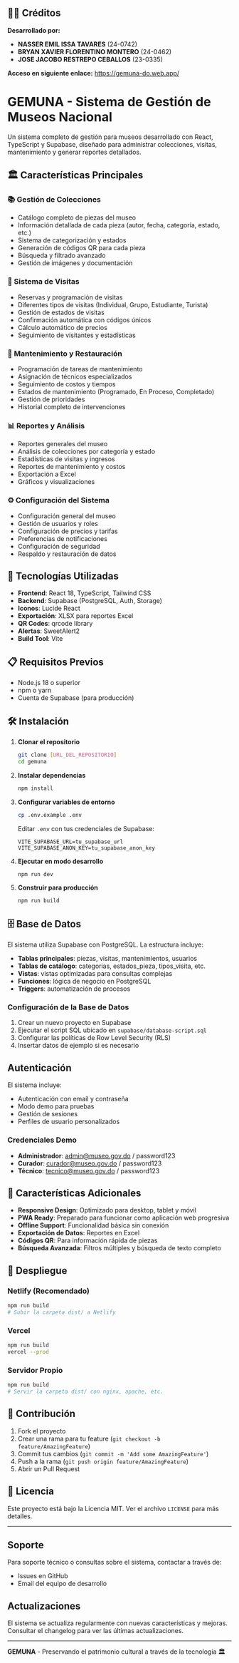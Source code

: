 ## 👨‍💻 Créditos

**Desarrollado por:**

- **NASSER EMIL ISSA TAVARES** (24-0742)
- **BRYAN XAVIER FLORENTINO MONTERO** (24-0462)
- **JOSE JACOBO RESTREPO CEBALLOS** (23-0335)

**Acceso en siguiente enlace:**
https://gemuna-do.web.app/

# GEMUNA - Sistema de Gestión de Museos Nacional

Un sistema completo de gestión para museos desarrollado con React, TypeScript y Supabase, diseñado para administrar colecciones, visitas, mantenimiento y generar reportes detallados.

## 🏛️ Características Principales

### 📚 Gestión de Colecciones

- Catálogo completo de piezas del museo
- Información detallada de cada pieza (autor, fecha, categoría, estado, etc.)
- Sistema de categorización y estados
- Generación de códigos QR para cada pieza
- Búsqueda y filtrado avanzado
- Gestión de imágenes y documentación

### 📅 Sistema de Visitas

- Reservas y programación de visitas
- Diferentes tipos de visitas (Individual, Grupo, Estudiante, Turista)
- Gestión de estados de visitas
- Confirmación automática con códigos únicos
- Cálculo automático de precios
- Seguimiento de visitantes y estadísticas

### 🔧 Mantenimiento y Restauración

- Programación de tareas de mantenimiento
- Asignación de técnicos especializados
- Seguimiento de costos y tiempos
- Estados de mantenimiento (Programado, En Proceso, Completado)
- Gestión de prioridades
- Historial completo de intervenciones

### 📊 Reportes y Análisis

- Reportes generales del museo
- Análisis de colecciones por categoría y estado
- Estadísticas de visitas y ingresos
- Reportes de mantenimiento y costos
- Exportación a Excel
- Gráficos y visualizaciones

### ⚙️ Configuración del Sistema

- Configuración general del museo
- Gestión de usuarios y roles
- Configuración de precios y tarifas
- Preferencias de notificaciones
- Configuración de seguridad
- Respaldo y restauración de datos

## 🚀 Tecnologías Utilizadas

- **Frontend**: React 18, TypeScript, Tailwind CSS
- **Backend**: Supabase (PostgreSQL, Auth, Storage)
- **Iconos**: Lucide React
- **Exportación**: XLSX para reportes Excel
- **QR Codes**: qrcode library
- **Alertas**: SweetAlert2
- **Build Tool**: Vite

## 📋 Requisitos Previos

- Node.js 18 o superior
- npm o yarn
- Cuenta de Supabase (para producción)

## 🛠️ Instalación

1. **Clonar el repositorio**

   ```bash
   git clone [URL_DEL_REPOSITORIO]
   cd gemuna
   ```

2. **Instalar dependencias**

   ```bash
   npm install
   ```

3. **Configurar variables de entorno**

   ```bash
   cp .env.example .env
   ```

   Editar `.env` con tus credenciales de Supabase:

   ```
   VITE_SUPABASE_URL=tu_supabase_url
   VITE_SUPABASE_ANON_KEY=tu_supabase_anon_key
   ```

4. **Ejecutar en modo desarrollo**

   ```bash
   npm run dev
   ```

5. **Construir para producción**
   ```bash
   npm run build
   ```

## 🗄️ Base de Datos

El sistema utiliza Supabase con PostgreSQL. La estructura incluye:

- **Tablas principales**: piezas, visitas, mantenimientos, usuarios
- **Tablas de catálogo**: categorias, estados_pieza, tipos_visita, etc.
- **Vistas**: vistas optimizadas para consultas complejas
- **Funciones**: lógica de negocio en PostgreSQL
- **Triggers**: automatización de procesos

### Configuración de la Base de Datos

1. Crear un nuevo proyecto en Supabase
2. Ejecutar el script SQL ubicado en `supabase/database-script.sql`
3. Configurar las políticas de Row Level Security (RLS)
4. Insertar datos de ejemplo si es necesario

## Autenticación

El sistema incluye:

- Autenticación con email y contraseña
- Modo demo para pruebas
- Gestión de sesiones
- Perfiles de usuario personalizados

### Credenciales Demo

- **Administrador**: admin@museo.gov.do / password123
- **Curador**: curador@museo.gov.do / password123
- **Técnico**: tecnico@museo.gov.do / password123

## 📱 Características Adicionales

- **Responsive Design**: Optimizado para desktop, tablet y móvil
- **PWA Ready**: Preparado para funcionar como aplicación web progresiva
- **Offline Support**: Funcionalidad básica sin conexión
- **Exportación de Datos**: Reportes en Excel
- **Códigos QR**: Para información rápida de piezas
- **Búsqueda Avanzada**: Filtros múltiples y búsqueda de texto completo

## 🚀 Despliegue

### Netlify (Recomendado)

```bash
npm run build
# Subir la carpeta dist/ a Netlify
```

### Vercel

```bash
npm run build
vercel --prod
```

### Servidor Propio

```bash
npm run build
# Servir la carpeta dist/ con nginx, apache, etc.
```

## 🤝 Contribución

1. Fork el proyecto
2. Crear una rama para tu feature (`git checkout -b feature/AmazingFeature`)
3. Commit tus cambios (`git commit -m 'Add some AmazingFeature'`)
4. Push a la rama (`git push origin feature/AmazingFeature`)
5. Abrir un Pull Request

## 📄 Licencia

Este proyecto está bajo la Licencia MIT. Ver el archivo `LICENSE` para más detalles.

---

## Soporte

Para soporte técnico o consultas sobre el sistema, contactar a través de:

- Issues en GitHub
- Email del equipo de desarrollo

## Actualizaciones

El sistema se actualiza regularmente con nuevas características y mejoras. Consultar el changelog para ver las últimas actualizaciones.

---

**GEMUNA** - Preservando el patrimonio cultural a través de la tecnología 🏛️
